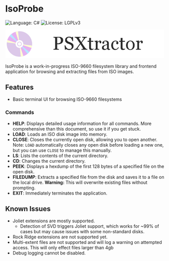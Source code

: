 # IsoProbe

![Language: C#](https://img.shields.io/badge/Language-C%23-blue?style=flat-square&logo=sharp)
![License: LGPLv3](https://img.shields.io/badge/License-LGPLv3-orange?style=flat-square&logo=gnuemacs)

![IsoProbe Logo](banner.png)

IsoProbe is a work-in-progress ISO-9660 filesystem library and frontend application for browsing and extracting files from ISO images.

## Features

- Basic terminal UI for browsing ISO-9660 filesystems

### Commands

- **HELP**: Displays detailed usage information for all commands. More comprehensive than this document, so use it if you get stuck.
- **LOAD**: Loads an ISO disk image into memory.
- **CLOSE**: Closes the currently open disk, allowing you to open another. Note: `LOAD` automatically closes any open disk before loading a new one, but you can use `CLOSE` to manage this manually.
- **LS**: Lists the contents of the current directory.
- **CD**: Changes the current directory.
- **PEEK**: Displays a hexdump of the first 128 bytes of a specified file on the open disk.
- **FILEDUMP**: Extracts a specified file from the disk and saves it to a file on the local drive. **Warning:** This will overwrite existing files without prompting.
- **EXIT**: Immediately terminates the application.

## Known Issues

- Joliet extensions are mostly supported.
  - Detection of SVD triggers Joliet support, which works for ~99% of cases but may cause issues with some non-standard disks.
- Rock Ridge extensions are not supported yet.
- Multi-extent files are not supported and will log a warning on attempted access. This will only effect files larger than 4gb
- Debug logging cannot be disabled.
